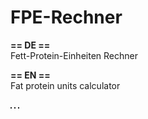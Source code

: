 # FPE-Rechner
<b>== DE ==</b> <br />
Fett-Protein-Einheiten Rechner

<b>== EN ==</b><br />
Fat protein units calculator

<img src="http://www.bilder-upload.eu/thumb/cf47a2-1475680360.png" border="1" alt="" />
<img src="http://www.bilder-upload.eu/thumb/a318a2-1475680455.png" border="1" alt="" />



<img src="http://www.bilder-upload.eu/thumb/5ca473-1474374895.png" border="1" alt="" />
